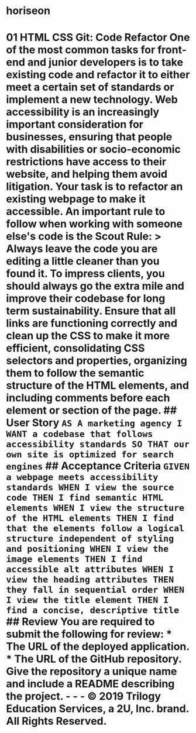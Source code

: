 # horiseon
# 01 HTML CSS Git: Code Refactor  One of the most common tasks for front-end and junior developers is to take existing code and refactor it to either meet a certain set of standards or implement a new technology. Web accessibility is an increasingly important consideration for businesses, ensuring that people with disabilities or socio-economic restrictions have access to their website, and helping them avoid litigation.  Your task is to refactor an existing webpage to make it accessible. An important rule to follow when working with someone else's code is the Scout Rule:  > Always leave the code you are editing a little cleaner than you found it.  To impress clients, you should always go the extra mile and improve their codebase for long term sustainability. Ensure that all links are functioning correctly and clean up the CSS to make it more efficient, consolidating CSS selectors and properties, organizing them to follow the semantic structure of the HTML elements, and including comments before each element or section of the page.  ## User Story  ``` AS A marketing agency I WANT a codebase that follows accessibility standards SO THAT our own site is optimized for search engines ```  ## Acceptance Criteria  ``` GIVEN a webpage meets accessibility standards WHEN I view the source code THEN I find semantic HTML elements WHEN I view the structure of the HTML elements THEN I find that the elements follow a logical structure independent of styling and positioning WHEN I view the image elements THEN I find accessible alt attributes WHEN I view the heading attributes THEN they fall in sequential order WHEN I view the title element THEN I find a concise, descriptive title ```  ## Review  You are required to submit the following for review:  * The URL of the deployed application.  * The URL of the GitHub repository. Give the repository a unique name and include a README describing the project.  - - - © 2019 Trilogy Education Services, a 2U, Inc. brand. All Rights Reserved.
